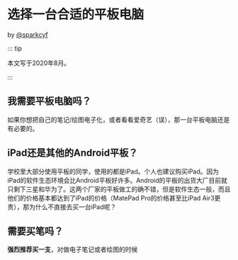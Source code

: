 # 选择一台合适的平板电脑

by [@sparkcyf](https://github.com/sparkcyf)

::: tip

本文写于2020年8月。

:::

## 我需要平板电脑吗？

如果你想把自己的笔记/绘图电子化，或者看看爱奇艺（误），那一台平板电脑还是有必要的。

## iPad还是其他的Android平板？

学校里大部分使用平板的同学，使用的都是iPad。个人也建议购买iPad。因为iPad的软件生态环境会比Android平板好许多。Android的平板的出货大厂目前就只剩下三星和华为了。这两个厂家的平板做工的确不错，但是软件生态一般，而且他们的价格基本都达到了iPad的价格（MatePad Pro的价格甚至比iPad Air3更贵），那为什么不直接去买一台iPad呢？

## 需要买笔吗？

**强烈推荐买一支**，对做电子笔记或者绘图的时候





